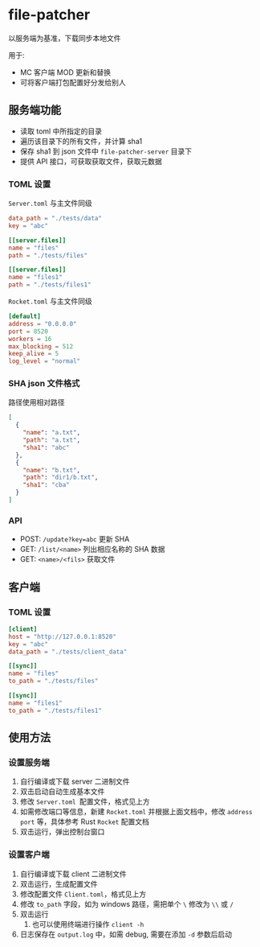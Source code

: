 # file-patcher

以服务端为基准，下载同步本地文件

用于:

- MC 客户端 MOD 更新和替换
- 可将客户端打包配置好分发给别人

## 服务端功能

- 读取 toml 中所指定的目录
- 遍历该目录下的所有文件，并计算 sha1
- 保存 sha1 到 json 文件中 `file-patcher-server` 目录下
- 提供 API 接口，可获取获取文件，获取元数据

### TOML 设置

`Server.toml` 与主文件同级

```toml
data_path = "./tests/data"
key = "abc"

[[server.files]]
name = "files"
path = "./tests/files"

[[server.files]]
name = "files1"
path = "./tests/files1"
```

`Rocket.toml` 与主文件同级

```toml
[default]
address = "0.0.0.0"
port = 8520
workers = 16
max_blocking = 512
keep_alive = 5
log_level = "normal"
```

### SHA json 文件格式

路径使用相对路径

```json
[
  {
    "name": "a.txt",
    "path": "a.txt",
    "sha1": "abc"
  },
  {
    "name": "b.txt",
    "path": "dir1/b.txt",
    "sha1": "cba"
  }
]
```

### API

- POST: `/update?key=abc` 更新 SHA
- GET: `/list/<name>` 列出相应名称的 SHA 数据
- GET: `<name>/<fils>` 获取文件

## 客户端

### TOML 设置

```toml
[client]
host = "http://127.0.0.1:8520"
key = "abc"
data_path = "./tests/client_data"

[[sync]]
name = "files"
to_path = "./tests/files"

[[sync]]
name = "files1"
to_path = "./tests/files1"
```

## 使用方法

### 设置服务端

1. 自行编译或下载 server 二进制文件
2. 双击启动自动生成基本文件
3. 修改 `Server.toml `配置文件，格式见上方
4. 如需修改端口等信息，新建 `Rocket.toml` 并根据上面文档中，修改 `address` `port` 等，具体参考 Rust `Rocket` 配置文档
5. 双击运行，弹出控制台窗口

### 设置客户端

1. 自行编译或下载 client 二进制文件
2. 双击运行，生成配置文件
3. 修改配置文件 `Client.toml`，格式见上方
4. 修改 `to_path` 字段，如为 windows 路径，需把单个 `\` 修改为 `\\` 或 `/`
5. 双击运行
   1. 也可以使用终端进行操作 `client -h`
6. 日志保存在 `output.log` 中，如需 debug, 需要在添加 `-d` 参数后启动
